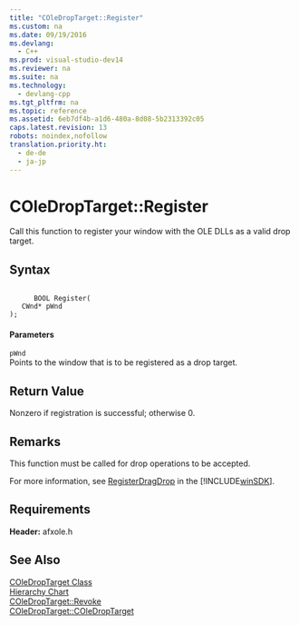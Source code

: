 ```yaml
---
title: "COleDropTarget::Register"
ms.custom: na
ms.date: 09/19/2016
ms.devlang: 
  - C++
ms.prod: visual-studio-dev14
ms.reviewer: na
ms.suite: na
ms.technology: 
  - devlang-cpp
ms.tgt_pltfrm: na
ms.topic: reference
ms.assetid: 6eb7df4b-a1d6-480a-8d08-5b2313392c05
caps.latest.revision: 13
robots: noindex,nofollow
translation.priority.ht: 
  - de-de
  - ja-jp
---
```

# COleDropTarget::Register
Call this function to register your window with the OLE DLLs as a valid drop target.  
  
## Syntax  
  
```  
  
      BOOL Register(  
   CWnd* pWnd   
);  
```  
  
#### Parameters  
 `pWnd`  
 Points to the window that is to be registered as a drop target.  
  
## Return Value  
 Nonzero if registration is successful; otherwise 0.  
  
## Remarks  
 This function must be called for drop operations to be accepted.  
  
 For more information, see [RegisterDragDrop](http://msdn.microsoft.com/library/windows/desktop/ms678405) in the [!INCLUDE[winSDK](../vs140/includes/winSDK_md.md)].  
  
## Requirements  
 **Header:** afxole.h  
  
## See Also  
 [COleDropTarget Class](../vs140/COleDropTarget-Class.md)   
 [Hierarchy Chart](../vs140/Hierarchy-Chart.md)   
 [COleDropTarget::Revoke](../vs140/COleDropTarget--Revoke.md)   
 [COleDropTarget::COleDropTarget](../vs140/COleDropTarget--COleDropTarget.md)